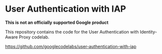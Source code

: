 # User Authentication with IAP

**This is not an officially supported Google product**

This repository contains the code for the User Authentication with
Identity-Aware Proxy codelab.

https://github.com/googlecodelabs/user-authentication-with-iap
